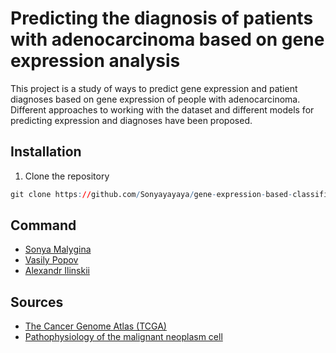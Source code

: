 # Predicting the diagnosis of patients with adenocarcinoma based on gene expression analysis
This project is a study of ways to predict gene expression and patient diagnoses based on gene expression of people with adenocarcinoma. Different approaches to working with the dataset and different models for predicting expression and diagnoses have been proposed.

## Installation
1. Clone the repository
```r
git clone https://github.com/Sonyayayaya/gene-expression-based-classification.git
```

## Command

- [Sonya Malygina](https://github.com/Sonyayayaya)
- [Vasily Popov](https://github.com/prepref)
- [Alexandr Ilinskii](https://github.com/zZilman)

## Sources
- [The Cancer Genome Atlas (TCGA)](https://www.cancer.gov/ccg/research/genome-sequencing/tcga)
- [Pathophysiology of the malignant neoplasm cell](https://elar.urfu.ru/handle/10995/122888)